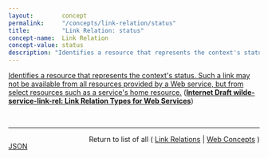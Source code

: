 ```yaml
---
layout:        concept
permalink:     "/concepts/link-relation/status"
title:         "Link Relation: status"
concept-name:  Link Relation
concept-value: status
description: "Identifies a resource that represents the context's status. Such a link may not be available from all resources provided by a Web service, but from select resources such as a service's home resource."
---
```


[Identifies a resource that represents the context's status. Such a link may not be available from all resources provided by a Web service, but from select resources such as a service's home resource.](http://tools.ietf.org/html/draft-wilde-service-link-rel#section-5 "Read documentation for Link Relation &#34;status&#34;") (**[Internet Draft wilde-service-link-rel: Link Relation Types for Web Services](/specs/IETF/I-D/wilde-service-link-rel "Many resources provided on the Web are part of sets of resources that are provided in a context that is managed by one particular service provider. Often, these sets of resources are referred to as &#34;Web Services&#34; or &#34;Web APIs&#34;. This specification defines link relations for representing relationships from those resources to ones that provide documentation or descriptions of the Web services. The difference between these concepts is that documentation is primarily intended for human consumers, whereas descriptions are primarily intended for automated consumers. It also defines a link relation to identify a status resource that is used to represent operational information about a service's status.")**)

<br/>
<hr/>

<p style="float : left"><a href="./status.json" title="JSON representing this particular Web Concept value">JSON</a></p>
<p style="text-align: right">Return to list of all ( <a href="../link-relation/">Link Relations</a> | <a href="../">Web Concepts</a> )</p>
